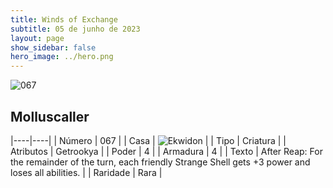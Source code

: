 ```yaml
---
title: Winds of Exchange
subtitle: 05 de junho de 2023
layout: page
show_sidebar: false
hero_image: ../hero.png
---
```


![067](https://mastervault-storage-prod.s3.amazonaws.com/media/card_front/en/600_067_d6f8c7d29dfc_en.png)


## Molluscaller

|----|----|
| Número | 067 |
| Casa | ![Ekwidon](https://archonarcana.com/images/thumb/3/31/Ekwidon.png/25px-Ekwidon.png "Ekwidon") |
| Tipo | Criatura |
| Atributos | Getrookya |
| Poder | 4 |
| Armadura | 4 |
| Texto | After Reap: For the remainder of the turn, each friendly Strange Shell gets +3 power and loses all abilities. |
| Raridade | Rara |
